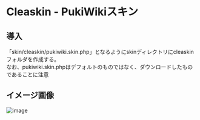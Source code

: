 # Cleaskin - PukiWikiスキン
## 導入
「skin/cleaskin/pukiwiki.skin.php」となるようにskinディレクトリにcleaskinフォルダを作成する。<br />
なお、pukiwiki.skin.phpはデフォルトのものではなく、ダウンロードしたものであることに注意

## イメージ画像
![image](https://github.com/PTOM76/pukiwiki-cleaskin/assets/58260965/eb417d2c-865d-49be-8b4a-3b8a0bc23363)
